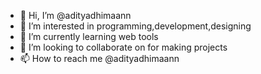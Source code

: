 - 👋 Hi, I’m @adityadhimaann
- 👀 I’m interested in programming,development,designing
- 🌱 I’m currently learning web tools
- 💞️ I’m looking to collaborate on for making projects 
- 📫 How to reach me @adityadhimaann

<!---
adityadhimaann/adityadhimaann is a ✨ special ✨ repository because its `README.md` (this file) appears on your GitHub profile.
You can click the Preview link to take a look at your changes.
--->

